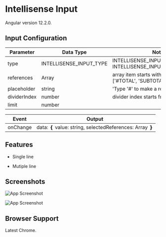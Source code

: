 # Intellisense Input

Angular version 12.2.0.

## Input Configuration

| Parameter    | Data Type               | Note                                                                 |
| ------------ | ----------------------- | -------------------------------------------------------------------- |
| type         | INTELLISENSE_INPUT_TYPE | INTELLISENSE_INPUT_TYPE.SINGLE or INTELLISENSE_INPUT_TYPE.MULTIPLE   |
| references   | Array<string>           | array item starts with '#', example: ['#TOTAL', 'SUBTOTAL', 'UNITS'] |
| placeholder  | string                  | 'Type '#' to make a reference'                                       |
| dividerIndex | number                  | divider index starts from 0                                          |
| limit        | number                  |                                                                      |

| Event    | Output                                                     |
| -------- | ---------------------------------------------------------- |
| onChange | data: ❴ value: string, selectedReferences: Array<string> ❵ |

## Features

- Single line

- Mutiple line

## Screenshots

![App Screenshot](https://raw.githubusercontent.com/huymach91/hm-angular-intellisense-input/master/src/pictures/single-line.png?token=AHXRERJEZXEUN5FDS7PDJVDBNLL5I)

![App Screenshot](https://raw.githubusercontent.com/huymach91/hm-angular-intellisense-input/master/src/pictures/multiple-line.png?token=AHXRERPYFJKPTJNQ2WYEHR3BNLMDG)

## Browser Support

Latest Chrome.

